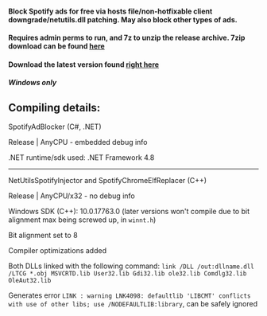 #### Block Spotify ads for free via hosts file/non-hotfixable client downgrade/netutils.dll patching. May also block other types of ads. 
#### Requires admin perms to run, and 7z to unzip the release archive. 7zip download can be found [here](https://www.7-zip.org/)
#### Download the latest version found [right here](https://github.com/HxxxB/SpotifyAdBlocker/releases)
##### Windows only

Compiling details:
----
SpotifyAdBlocker (C#, .NET)

Release | AnyCPU - embedded debug info 

.NET runtime/sdk used: .NET Framework 4.8

----

NetUtilsSpotifyInjector and SpotifyChromeElfReplacer (C++)

Release | AnyCPU/x32 - no debug info

Windows SDK (C++): 10.0.17763.0 (later versions won't compile due to bit alignment max being screwed up, in `winnt.h`)

Bit alignment set to 8

Compiler optimizations added 

Both DLLs linked with the following command: `link /DLL /out:dllname.dll /LTCG *.obj MSVCRTD.lib User32.lib Gdi32.lib ole32.lib Comdlg32.lib OleAut32.lib`

Generates error `LINK : warning LNK4098: defaultlib 'LIBCMT' conflicts with use of other libs; use /NODEFAULTLIB:library`, can be safely ignored 



